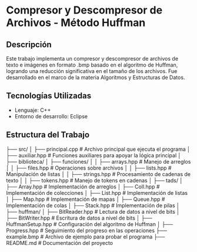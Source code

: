 # Compresor y Descompresor de Archivos - Método Huffman

## Descripción
Este trabajo implementa un compresor y descompresor de archivos de texto e imágenes en formato .bmp basado en el algoritmo de Huffman, logrando una reducción significativa en el tamaño de los archivos. Fue desarrollado en el marco de la materia Algoritmos y Estructuras de Datos.

## Tecnologías Utilizadas
- Lenguaje: C++
- Entorno de desarrollo: Eclipse

## Estructura del Trabajo
├── src/
│   ├── principal.cpp       # Archivo principal que ejecuta el programa
│   ├── auxiliar.hpp        # Funciones auxiliares para apoyar la lógica principal
│   ├── biblioteca/
│       ├── funciones/
│       │   ├── arrays.hpp  # Manejo de arreglos
│       │   ├── files.hpp   # Operaciones sobre archivos
│       │   ├── lists.hpp   # Manipulación de listas
│       │   ├── strings.hpp # Procesamiento de cadenas de texto
│       │   ├── tokens.hpp  # Manejo de tokens en cadenas
│       ├── tads/
│           ├── Array.hpp   # Implementación de arreglos
│           ├── Coll.hpp    # Implementación de colecciones
│           ├── List.hpp    # Implementación de listas
│           ├── Map.hpp     # Implementación de mapas
│           ├── Queue.hpp   # Implementación de colas
│           ├── Stack.hpp   # Implementación de pilas
│           ├── huffman/
│               ├── BitReader.hpp  # Lectura de datos a nivel de bits
│               ├── BitWriter.hpp  # Escritura de datos a nivel de bits
│               ├── HuffmanSetup.hpp # Configuración del algoritmo de Huffman
│               ├── Progress.hpp   # Seguimiento del progreso en las operaciones
├── example.bmp             # Archivo de ejemplo para probar el programa
├── README.md               # Documentación del proyecto
